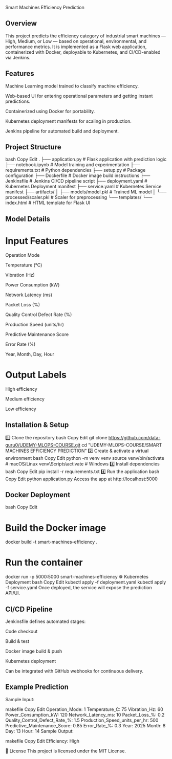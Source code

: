 Smart Machines Efficiency Prediction

## Overview

This project predicts the efficiency category of industrial smart machines — High, Medium, or Low — based on operational, environmental, and performance metrics.
It is implemented as a Flask web application, containerized with Docker, deployable to Kubernetes, and CI/CD-enabled via Jenkins.

## Features
Machine Learning model trained to classify machine efficiency.

Web-based UI for entering operational parameters and getting instant predictions.

Containerized using Docker for portability.

Kubernetes deployment manifests for scaling in production.

Jenkins pipeline for automated build and deployment.

## Project Structure

bash
Copy
Edit
.
├── application.py         # Flask application with prediction logic
├── notebook.ipynb         # Model training and experimentation
├── requirements.txt       # Python dependencies
├── setup.py               # Package configuration
├── Dockerfile             # Docker image build instructions
├── Jenkinsfile            # Jenkins CI/CD pipeline script
├── deployment.yaml        # Kubernetes Deployment manifest
├── service.yaml           # Kubernetes Service manifest
├── artifacts/
│   ├── models/model.pkl   # Trained ML model
│   └── processed/scaler.pkl # Scaler for preprocessing
└── templates/
    └── index.html         # HTML template for Flask UI
    
## Model Details

# Input Features

Operation Mode

Temperature (°C)

Vibration (Hz)

Power Consumption (kW)

Network Latency (ms)

Packet Loss (%)

Quality Control Defect Rate (%)

Production Speed (units/hr)

Predictive Maintenance Score

Error Rate (%)

Year, Month, Day, Hour

# Output Labels

High efficiency

Medium efficiency

Low efficiency

## Installation & Setup
1️⃣ Clone the repository
bash
Copy
Edit
git clone https://github.com/data-guru0/UDEMY-MLOPS-COURSE.git
cd "UDEMY-MLOPS-COURSE/SMART MACHINES EFFICIENCY PREDICTION"
2️⃣ Create & activate a virtual environment
bash
Copy
Edit
python -m venv venv
source venv/bin/activate   # macOS/Linux
venv\Scripts\activate      # Windows
3️⃣ Install dependencies
bash
Copy
Edit
pip install -r requirements.txt
4️⃣ Run the application
bash
Copy
Edit
python application.py
Access the app at http://localhost:5000

## Docker Deployment
bash
Copy
Edit
# Build the Docker image
docker build -t smart-machines-efficiency .

# Run the container
docker run -p 5000:5000 smart-machines-efficiency
☸ Kubernetes Deployment
bash
Copy
Edit
kubectl apply -f deployment.yaml
kubectl apply -f service.yaml
Once deployed, the service will expose the prediction API/UI.

## CI/CD Pipeline
Jenkinsfile defines automated stages:

Code checkout

Build & test

Docker image build & push

Kubernetes deployment

Can be integrated with GitHub webhooks for continuous delivery.

## Example Prediction
Sample Input:

makefile
Copy
Edit
Operation_Mode: 1
Temperature_C: 75
Vibration_Hz: 60
Power_Consumption_kW: 120
Network_Latency_ms: 10
Packet_Loss_%: 0.2
Quality_Control_Defect_Rate_%: 1.5
Production_Speed_units_per_hr: 500
Predictive_Maintenance_Score: 0.85
Error_Rate_%: 0.3
Year: 2025
Month: 8
Day: 13
Hour: 14
Sample Output:

makefile
Copy
Edit
Efficiency: High

📜 License
This project is licensed under the MIT License.
